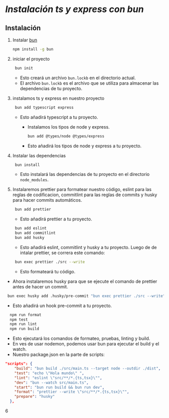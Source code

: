 # **_Instalación ts y express con bun_**

## **Instalación**

1. Instalar [bun](https://bun.sh/install)

   ```bash
   npm install -g bun
   ```

2. iniciar el proyecto

   ```bash
    bun init
   ```

   - Esto creará un archivo `bun.lockb` en el directorio actual.
   - El archivo `bun.lockb` es el archivo que se utiliza para almacenar las dependencias de tu proyecto.

3. instalamos ts y express en nuestro proyecto

   ```bash
    bun add typescript express
   ```

   - Esto añadirá typescript a tu proyecto.

     - Instalamos los tipos de node y express.

       ```bash
       bun add @types/node @types/express
       ```

     - Esto añadirá los tipos de node y express a tu proyecto.

4. Instalar las dependencias

   ```bash
    bun install
   ```

   - Esto instalará las dependencias de tu proyecto en el directorio `node_modules`.

5. Instalaremos prettier para formatear nuestro código, eslint para las reglas de codificacion,
   commitlint para las reglas de commits y husky para hacer commits automáticos.

   ```bash
    bun add prettier
   ```

   - Esto añadirá prettier a tu proyecto.

   ```bash
    bun add eslint
    bun add commitlint
    bun add husky
   ```

   - Esto añadirá eslint, commitlint y husky a tu proyecto.
     Luego de de intalar prettier, se correra este comando:

   ```bash
    bun exec prettier ./src --write
   ```

   - Esto formateará tu código.

- Ahora instalaremos husky para que se ejecute el comando de prettier antes de hacer un commit.

```bash
 bun exec husky add .husky/pre-commit "bun exec prettier ./src --write"
```

- Esto añadirá un hook pre-commit a tu proyecto.

```bash
  npm run format
  npm test
  npm run lint
  npm run build
```

- Esto ejecutará los comandos de formateo, pruebas, linting y build.
- En ves de usar nodemon, podemos usar bun para ejecutar el build y el watch.
- Nuestro package.json en la parte de scripts:

```json
"scripts": {
    "build": "bun build ./src/main.ts --target node --outdir ./dist",
    "test": "echo \"Hola mundo\" ",
    "lint": "eslint \"src/**/*.{ts,tsx}\"",
    "dev": "bun --watch src/main.ts",
    "start": "bun run build && bun run dev",
    "format": "prettier --write \"src/**/*.{ts,tsx}\"",
    "prepare": "husky"
  },
```

6
